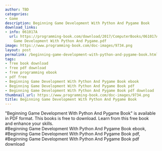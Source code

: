 ```yaml
---
author: TBD
categories:
- Game
description: Beginning Game Development With Python And Pygame Book
download_links:
- info: 061017A
  url: https://programming-book.com/download/2017/ComputerBooks/061017A/Beginning
    Game Development With Python And Pygame.pdf
image: https://www.programming-book.com/doc-images/9734.png
layout: post
permalink: /beginning-game-development-with-python-and-pygame-book.html
tags:
- free book download
- free pdf download
- free programming ebook
- pdf free
- Beginning Game Development With Python And Pygame Book ebook
- Beginning Game Development With Python And Pygame Book pdf
- Beginning Game Development With Python And Pygame Book pdf download
thumbnail_url: https://www.programming-book.com/doc-images/9734.png
title: Beginning Game Development With Python And Pygame Book
---
```


 
<div class="item-desc text-justify">
  "Beginning Game Development With Python And Pygame Book" is available in PDF format. This books is free to download. Learn from this free book and enhance your skills.
  <br>
  #Beginning Game Development With Python And Pygame Book ebook, #Beginning Game Development With Python And Pygame Book pdf, #Beginning Game Development With Python And Pygame Book pdf download
</div>